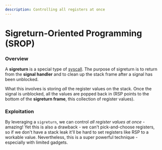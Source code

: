 ```yaml
---
description: Controlling all registers at once
---
```


# Sigreturn-Oriented Programming \(SROP\)

### Overview

A **sigreturn** is a special type of [syscall](../). The purpose of sigreturn is to return from the **signal handler** and to clean up the stack frame after a signal has been unblocked.

What this involves is storing _all_ the register values on the stack. Once the signal is unblocked, all the values are popped back in \(RSP points to the bottom of the **sigreturn frame**, this collection of register values\).

### Exploitation

By leveraging a `sigreturn`, we can control _all register values at once_ - amazing! Yet this is also a drawback - we can't pick-and-choose registers, so if we don't have a stack leak it'll be hard to set registers like RSP to a workable value. Nevertheless, this is a super powerful technique - especially with limited gadgets.

